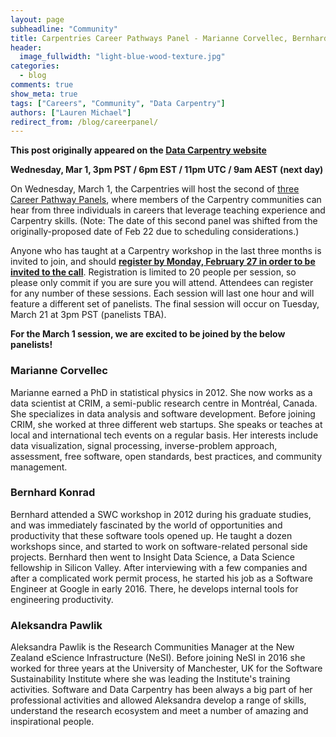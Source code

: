 ```yaml
---
layout: page
subheadline: "Community"
title: Carpentries Career Pathways Panel - Marianne Corvellec, Bernhard Konrad, Aleksandra Pawlik
header:
  image_fullwidth: "light-blue-wood-texture.jpg"
categories:
  - blog
comments: true
show_meta: true
tags: ["Careers", "Community", "Data Carpentry"]
authors: ["Lauren Michael"]
redirect_from: /blog/careerpanel/
--- 
```


**This post originally appeared on the [Data Carpentry website](https://datacarpentry.org)**

**Wednesday, Mar 1, 3pm PST / 6pm EST / 11pm UTC / 9am AEST (next day)**  

On Wednesday, March 1, the Carpentries will host the second of
[three Career Pathway Panels](https://software-carpentry.org/blog/2016/12/careers.html), where members of the Carpentry communities can
hear from three individuals in careers that leverage teaching experience and Carpentry skills. (Note: The date of this second panel was
shifted from the originally-proposed date of Feb 22 due to scheduling considerations.)  

Anyone who has taught at a Carpentry workshop in the last three months is invited to join, and should **[register by Monday, February 27
in order to be invited to the call](https://goo.gl/forms/R2ZHFf90Wmn787WI2)**. Registration is limited to 20 people per session, so please
only commit if you are sure you will attend. Attendees can register for any number of these sessions. Each session will last one hour and
will feature a different set of panelists. The final session will occur on Tuesday, March 21 at 3pm PST (panelists TBA).  

**For the March 1 session, we are excited to be joined by the below panelists!**    

### Marianne Corvellec    
Marianne earned a PhD in statistical physics in 2012. She now works as a data scientist at CRIM, a semi-public research centre in
Montréal, Canada. She specializes in data analysis and software development. Before joining CRIM, she worked at three different web
startups. She speaks or teaches at local and international tech events on a regular basis. Her interests include data visualization,
signal processing, inverse-problem approach, assessment, free software, open standards, best practices, and community management.  

###  Bernhard Konrad  
Bernhard attended a SWC workshop in 2012 during his graduate studies, and was immediately fascinated by the world of opportunities and
productivity that these software tools opened up. He taught a dozen workshops since, and started to work on software-related personal
side projects. Bernhard then went to Insight Data Science, a Data Science fellowship in Silicon Valley. After interviewing with a few
companies and after a complicated work permit process, he started his job as a Software Engineer at Google in early 2016. There, he
develops internal tools for engineering productivity.  

### Aleksandra Pawlik    
Aleksandra Pawlik is the Research Communities Manager at the New Zealand eScience Infrastructure (NeSI). Before joining NeSI in 2016
she worked for three years at the University of Manchester, UK for the Software Sustainability Institute where she was leading the
Institute's training activities. Software and Data Carpentry has been always a big part of her professional activities and allowed
Aleksandra develop a range of skills, understand the research ecosystem and meet a number of amazing and inspirational people.  
